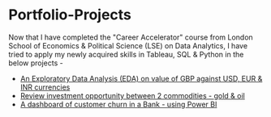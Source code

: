 # Portfolio-Projects

Now that I have completed the "Career Accelerator" course from London School of Economics & Political Science (LSE) on Data Analytics, I have tried to apply my newly acquired skills in Tableau, SQL & Python in the below projects - 

- [An Exploratory Data Analysis (EDA) on value of GBP against USD, EUR & INR currencies](https://github.com/rvakeel/Portfolio-Projects/blob/11e1f613884f10ca9e087221e0d452565ca769f1/GBP_Exch_Rates_EDA.ipynb)
- [Review investment opportunity between 2 commodities - gold & oil](https://github.com/rvakeel/Portfolio-Projects/blob/main/CommodityAnalysis.ipynb)
- [A dashboard of customer churn in a Bank - using Power BI](https://github.com/rvakeel/Portfolio-Projects/blob/main/RBC_CustomerChurn.pdf)

